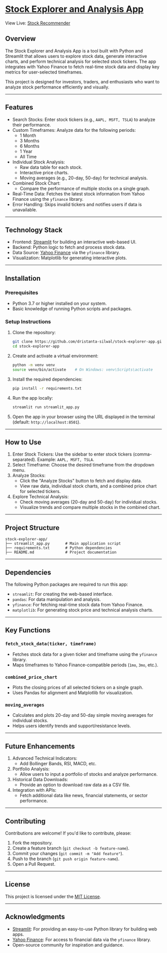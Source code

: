 # [Stock Explorer and Analysis App](https://stockrecommender.streamlit.app/)
View Live: [Stock Recommender](https://stockrecommender.streamlit.app/)

## Overview
The Stock Explorer and Analysis App is a tool built with Python and Streamlit that allows users to explore stock data, generate interactive charts, and perform technical analysis for selected stock tickers. The app integrates with Yahoo Finance to fetch real-time stock data and display key metrics for user-selected timeframes.

This project is designed for investors, traders, and enthusiasts who want to analyze stock performance efficiently and visually.

---

## Features
- Search Stocks: Enter stock tickers (e.g., `AAPL, MSFT, TSLA`) to analyze their performance.
- Custom Timeframes: Analyze data for the following periods:
  - 1 Month
  - 3 Months
  - 6 Months
  - 1 Year
  - All Time
- Individual Stock Analysis:
  - Raw data table for each stock.
  - Interactive price charts.
  - Moving averages (e.g., 20-day, 50-day) for technical analysis.
- Combined Stock Chart:
  - Compare the performance of multiple stocks on a single graph.
- Real-Time Data: Fetches the latest stock information from Yahoo Finance using the `yfinance` library.
- Error Handling: Skips invalid tickers and notifies users if data is unavailable.

---

## Technology Stack
- Frontend: [Streamlit](https://streamlit.io/) for building an interactive web-based UI.
- Backend: Python logic to fetch and process stock data.
- Data Source: [Yahoo Finance](https://finance.yahoo.com/) via the `yfinance` library.
- Visualization: Matplotlib for generating interactive plots.

---

## Installation
### Prerequisites
- Python 3.7 or higher installed on your system.
- Basic knowledge of running Python scripts and packages.

### Setup Instructions
1. Clone the repository:
   ```bash
   git clone https://github.com/dristanta-silwal/stock-explorer-app.git
   cd stock-explorer-app
   ```

2. Create and activate a virtual environment:
   ```bash
   python -m venv venv
   source venv/bin/activate    # On Windows: venv\Scripts\activate
   ```

3. Install the required dependencies:
   ```bash
   pip install -r requirements.txt
   ```

4. Run the app locally:
   ```bash
   streamlit run streamlit_app.py
   ```

5. Open the app in your browser using the URL displayed in the terminal (default: `http://localhost:8501`).

---

## How to Use
1. Enter Stock Tickers: Use the sidebar to enter stock tickers (comma-separated). Example: `AAPL, MSFT, TSLA`.
2. Select Timeframe: Choose the desired timeframe from the dropdown menu.
3. Analyze Stocks:
   - Click the "Analyze Stocks" button to fetch and display data.
   - View raw data, individual stock charts, and a combined price chart for selected tickers.
4. Explore Technical Analysis:
   - Check moving averages (20-day and 50-day) for individual stocks.
   - Visualize trends and compare multiple stocks in the combined chart.

---

## Project Structure
```
stock-explorer-app/
├── streamlit_app.py       # Main application script
├── requirements.txt       # Python dependencies
├── README.md              # Project documentation
```

---

## Dependencies
The following Python packages are required to run this app:
- `streamlit`: For creating the web-based interface.
- `pandas`: For data manipulation and analysis.
- `yfinance`: For fetching real-time stock data from Yahoo Finance.
- `matplotlib`: For generating stock price and technical analysis charts.

---

## Key Functions
### `fetch_stock_data(ticker, timeframe)`
- Fetches stock data for a given ticker and timeframe using the `yfinance` library.
- Maps timeframes to Yahoo Finance-compatible periods (`1mo`, `3mo`, etc.).

### `combined_price_chart`
- Plots the closing prices of all selected tickers on a single graph.
- Uses Pandas for alignment and Matplotlib for visualization.

### `moving_averages`
- Calculates and plots 20-day and 50-day simple moving averages for individual stocks.
- Helps users identify trends and support/resistance levels.

---

## Future Enhancements
1. Advanced Technical Indicators:
   - Add Bollinger Bands, RSI, MACD, etc.
2. Portfolio Analysis:
   - Allow users to input a portfolio of stocks and analyze performance.
3. Historical Data Downloads:
   - Provide an option to download raw data as a CSV file.
4. Integration with APIs:
   - Fetch additional data like news, financial statements, or sector performance.

---

## Contributing
Contributions are welcome! If you'd like to contribute, please:
1. Fork the repository.
2. Create a feature branch (`git checkout -b feature-name`).
3. Commit your changes (`git commit -m "Add feature"`).
4. Push to the branch (`git push origin feature-name`).
5. Open a Pull Request.

---

## License
This project is licensed under the [MIT License](https://opensource.org/licenses/MIT).

---

## Acknowledgments
- [Streamlit](https://streamlit.io/): For providing an easy-to-use Python library for building web apps.
- [Yahoo Finance](https://finance.yahoo.com/): For access to financial data via the `yfinance` library.
- Open-source community for inspiration and guidance.
